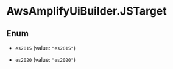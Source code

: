 # AwsAmplifyUiBuilder.JSTarget

## Enum


* `es2015` (value: `"es2015"`)

* `es2020` (value: `"es2020"`)


